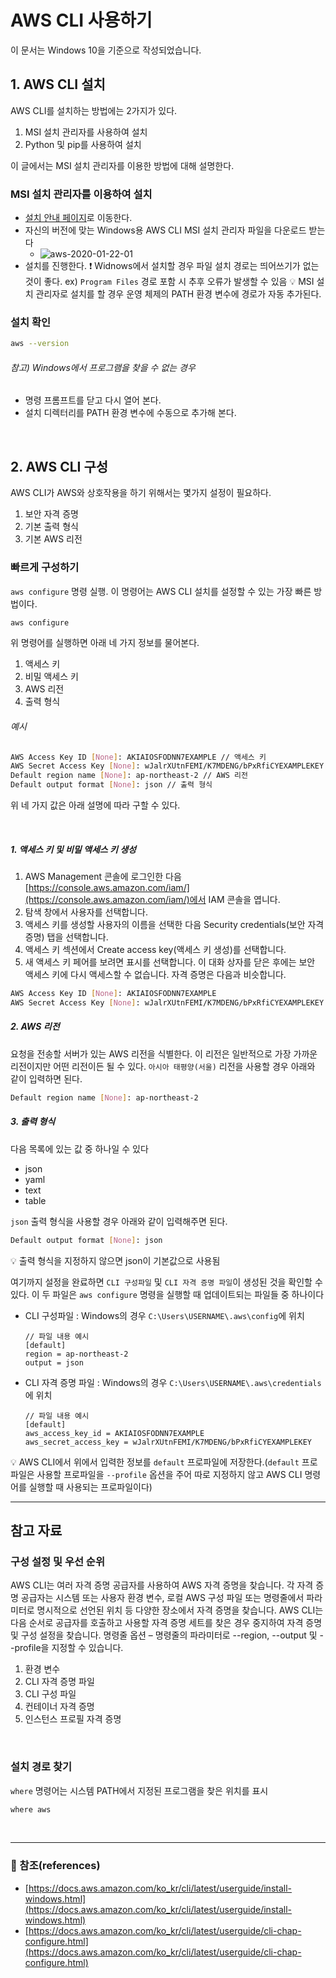 # AWS CLI 사용하기
이 문서는 Windows 10을 기준으로 작성되었습니다.

## 1. AWS CLI 설치
AWS CLI를 설치하는 방법에는 2가지가 있다.
1. MSI 설치 관리자를 사용하여 설치
2. Python 및 pip를 사용하여 설치

이 글에서는 MSI 설치 관리자를 이용한 방법에 대해 설명한다.


### MSI 설치 관리자를 이용하여 설치
- [설치 안내 페이지](https://docs.aws.amazon.com/ko_kr/cli/latest/userguide/install-windows.html#install-msi-on-windows)로 이동한다.
- 자신의 버전에 맞는 Windows용 AWS CLI MSI 설치 관리자 파일을 다운로드 받는다
    - ![aws-2020-01-22-01](/posts/images/aws/aws-2020-01-22-01.jpg)
- 설치를 진행한다.
:exclamation:  Widnows에서 설치할 경우 파일 설치 경로는 띄어쓰기가 없는 것이 좋다. ex) `Program Files` 경로 포함 시 추후 오류가 발생할 수 있음
:bulb: MSI 설치 관리자로 설치를 할 경우 운영 체제의 PATH 환경 변수에 경로가 자동 추가된다.

###  설치 확인
``` bash
aws --version
```

###### 참고) Windows에서 프로그램을 찾을 수 없는 경우 
- 명령 프롬프트를 닫고 다시 열어 본다.
-  설치 디렉터리를 PATH 환경 변수에 수동으로 추가해 본다.
<br>

## 2. AWS CLI 구성
AWS CLI가 AWS와 상호작용을 하기 위해서는 몇가지 설정이 필요하다.
1. 보안 자격 증명
2. 기본 출력 형식 
3. 기본 AWS 리전

### 빠르게 구성하기
`aws configure` 명령 실행. 이 명령어는 AWS CLI 설치를 설정할 수 있는 가장 빠른 방법이다.
``` bash
aws configure
```
위 명령어를 실행하면 아래 네 가지 정보를 물어본다.
1. 액세스 키
2. 비밀 액세스 키
3. AWS 리전
4. 출력 형식

###### 예시
``` bash
AWS Access Key ID [None]: AKIAIOSFODNN7EXAMPLE // 액세스 키
AWS Secret Access Key [None]: wJalrXUtnFEMI/K7MDENG/bPxRfiCYEXAMPLEKEY //비밀 액세스 키
Default region name [None]: ap-northeast-2 // AWS 리전
Default output format [None]: json // 출력 형식
```


위 네 가지 값은 아래 설명에 따라 구할 수 있다.

<br>

##### 1. 액세스 키 및 비밀 액세스 키 생성

1. AWS Management 콘솔에 로그인한 다음 [https://console.aws.amazon.com/iam/](https://console.aws.amazon.com/iam/)에서 IAM 콘솔을 엽니다.
2. 탐색 창에서 사용자를 선택합니다.
3. 액세스 키를 생성할 사용자의 이름을 선택한 다음 Security credentials(보안 자격 증명) 탭을 선택합니다.
4. 액세스 키 섹션에서 Create access key(액세스 키 생성)를 선택합니다.
5. 새 액세스 키 페어를 보려면 표시를 선택합니다. 이 대화 상자를 닫은 후에는 보안 액세스 키에 다시 액세스할 수 없습니다. 자격 증명은 다음과 비슷합니다.
```bash
AWS Access Key ID [None]: AKIAIOSFODNN7EXAMPLE
AWS Secret Access Key [None]: wJalrXUtnFEMI/K7MDENG/bPxRfiCYEXAMPLEKEY
```

##### 2. AWS 리전
요청을 전송할 서버가 있는 AWS 리전을 식별한다. 이 리전은 일반적으로 가장 가까운 리전이지만 어떤 리전이든 될 수 있다. 
`아시아 태평양(서울)` 리전을 사용할 경우 아래와 같이 입력하면 된다.
``` bash
Default region name [None]: ap-northeast-2
```

##### 3. 출력 형식
다음 목록에 있는 값 중 하나일 수 있다
- json
- yaml
- text
- table

`json` 출력 형식을 사용할 경우 아래와 같이 입력해주면 된다.

``` bash
Default output format [None]: json
```
:bulb: 출력 형식을 지정하지 않으면 json이 기본값으로 사용됨
<br>

여기까지 설정을 완료하면 `CLI 구성파일` 및 `CLI 자격 증명 파일`이 생성된 것을 확인할 수 있다.
이 두 파일은 `aws configure` 명령을 실행할 때 업데이트되는 파일들 중 하나이다 

- CLI 구성파일 : Windows의 경우 `C:\Users\USERNAME\.aws\config`에 위치
    ```
    // 파일 내용 예시
    [default]
    region = ap-northeast-2
    output = json
    ```
- CLI 자격 증명 파일 : Windows의 경우 `C:\Users\USERNAME\.aws\credentials`에 위치
    ```
    // 파일 내용 예시
    [default]
    aws_access_key_id = AKIAIOSFODNN7EXAMPLE
    aws_secret_access_key = wJalrXUtnFEMI/K7MDENG/bPxRfiCYEXAMPLEKEY
    ```
:bulb:  AWS CLI에서 위에서 입력한 정보를 `default` 프로파일에 저장한다.(`default` 프로파일은 사용할 프로파일을 `--profile` 옵션을 주어 따로 지정하지 않고 AWS CLI 명령어를 실행할 때 사용되는 프로파일이다)

--- 
## 참고 자료

### 구성 설정 및 우선 순위
AWS CLI는 여러 자격 증명 공급자를 사용하여 AWS 자격 증명을 찾습니다. 각 자격 증명 공급자는 시스템 또는 사용자 환경 변수, 로컬 AWS 구성 파일 또는 명령줄에서 파라미터로 명시적으로 선언된 위치 등 다양한 장소에서 자격 증명을 찾습니다. AWS CLI는 다음 순서로 공급자를 호출하고 사용할 자격 증명 세트를 찾은 경우 중지하여 자격 증명 및 구성 설정을 찾습니다.
명령줄 옵션 – 명령줄의 파라미터로 --region, --output 및 --profile을 지정할 수 있습니다.

1. 환경 변수
2. CLI 자격 증명 파일
3. CLI 구성 파일
4. 컨테이너 자격 증명
5. 인스턴스 프로필 자격 증명
<br>

### 설치 경로 찾기
`where` 명령어는 시스템 PATH에서 지정된 프로그램을 찾은 위치를 표시
``` bash
where aws
```
<br>

---
### :bookmark_tabs: 참조(references)
- [https://docs.aws.amazon.com/ko_kr/cli/latest/userguide/install-windows.html](https://docs.aws.amazon.com/ko_kr/cli/latest/userguide/install-windows.html)
- [https://docs.aws.amazon.com/ko_kr/cli/latest/userguide/cli-chap-configure.html](https://docs.aws.amazon.com/ko_kr/cli/latest/userguide/cli-chap-configure.html)